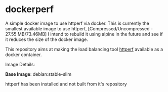 # dockerperf
A simple docker image to use httperf via docker.
This is currently the smallest available image to use httperf, [Compressed/Uncompressed - 27.55 MB/73.46MB]
I intend to rebuild it using alpine in the future and see if it reduces the size of the docker image.

This repository aims at making the load balancing tool [httperf](https://github.com/httperf/httperf) available as a docker container.

Image Details:

**Base Image**: debian:stable-slim


httperf has been installed and not built from it's repository 
